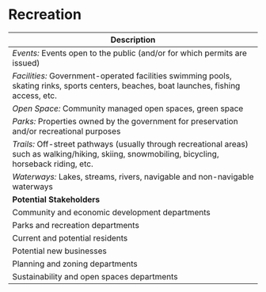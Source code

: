 # Recreation

| Description |
| --- |
| *Events:*	Events open to the public (and/or for which permits are issued)
| *Facilities:*	Government-operated facilities swimming pools, skating rinks, sports centers, beaches, boat launches, fishing access, etc.
| *Open Space:*	Community managed open spaces, green space
| *Parks:*	Properties owned by the government for preservation and/or recreational purposes
| *Trails:*	Off-street pathways (usually through recreational areas) such as walking/hiking, skiing, snowmobiling, bicycling, horseback riding, etc.
| *Waterways:*	Lakes, streams, rivers, navigable and non-navigable waterways
| **Potential Stakeholders**
| Community and economic development departments
| Parks and recreation departments
| Current and potential residents
| Potential new businesses
| Planning and zoning departments
| Sustainability and open spaces departments
